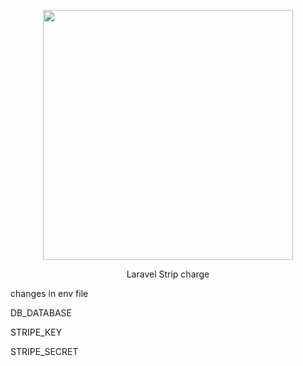 <p align="center"><a href="https://laravel.com" target="_blank"><img src="https://raw.githubusercontent.com/laravel/art/master/logo-lockup/5%20SVG/2%20CMYK/1%20Full%20Color/laravel-logolockup-cmyk-red.svg" width="400"></a></p>


<p align="center">Laravel Strip charge</p>
<p>changes in env file</p

<p>DB_DATABASE</p
<p>STRIPE_KEY</p
<p>STRIPE_SECRET</p
